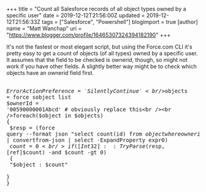 +++
title = "Count all Salesforce records of all object types owned by a specific user"
date = 2019-12-12T21:56:00Z
updated = 2019-12-12T21:56:33Z
tags = ["Salesforce", "Powershell"]
blogimport = true 
[author]
	name = "Matt Wanchap"
	uri = "https://www.blogger.com/profile/16465307324394182190"
+++

It's not the fastest or most elegant script, but using the Force.com CLI it's pretty easy to get a count of objects (of all types) owned by a specific user. It assumes that the field to be checked is ownerid, though, so might not work if you have other fields. A slightly better way might be to check which objects have an ownerid field first.<br /><br /><pre>$ErrorActionPreference = 'SilentlyContinue'<br />$objects = force sobject list<br />$ownerId = '00590000001Abcd' # obviously replace this<br /><br />foreach($object in $objects)<br />{<br />    $resp = (force query --format json "select count(id) from $object where ownerid='$ownerId'" | convertfrom-json | select -ExpandProperty expr0)<br />    $count = 0<br />    if([Int32]::TryParse($resp, [ref]$count) -and $count -gt 0)<br />    {<br />        "$object : $count"<br />    }<br />}<br /></pre>

